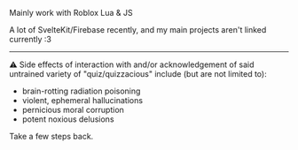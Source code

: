 Mainly work with Roblox Lua & JS

A lot of SvelteKit/Firebase recently, and my main projects aren't linked currently :3

-----

⚠️ Side effects of interaction with and/or acknowledgement of said untrained variety of "quiz/quizzacious" include (but are not limited to):
- brain-rotting radiation poisoning
- violent, ephemeral hallucinations
- pernicious moral corruption
- potent noxious delusions

Take a few steps back.
